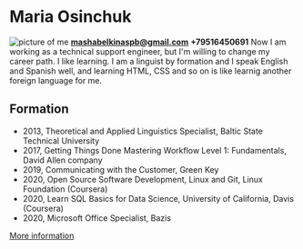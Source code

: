 # Maria Osinchuk #
![picture of me](580896247)
**mashabelkinaspb@gmail.com**
**+79516450691**
Now I am working as a technical support engineer, but I'm willing to change my career path. I like learning. I am a linguist by formation and I speak English and Spanish well, and learning HTML, CSS and so on is like learnig another foreign language for me. 
## Formation ##
* 2013, Theoretical and Applied Linguistics Specialist, Baltic State Technical University
* 2017, Getting Things Done Mastering Workflow Level 1: Fundamentals, David Allen company
* 2019, Communicating with the Customer, Green Key
* 2020, Open Source Software Development, Linux and Git, Linux Foundation (Coursera)
* 2020, Learn SQL Basics for Data Science, University of California, Davis (Coursera)
* 2020, Microsoft Office Specialist, Bazis

[More information](https://spb.hh.ru/resume/e76638eaff0918ec940039ed1f675943613135)